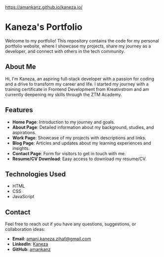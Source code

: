 https://amankanz.github.io/kaneza.io/

# Kaneza's Portfolio

Welcome to my portfolio! This repository contains the code for my personal portfolio website, where I showcase my projects, share my journey as a developer, and connect with others in the tech community.

## About Me

Hi, I'm Kaneza, an aspiring full-stack developer with a passion for coding and a drive to transform my career and life. I started my journey with a training certificate in Frontend Development from Kreativstrom and am currently deepening my skills through the ZTM Academy.

## Features

- **Home Page**: Introduction to my journey and goals.
- **About Page**: Detailed information about my background, studies, and aspirations.
- **Work Page**: Showcase of my projects with descriptions and links.
- **Blog Page**: Articles and updates about my learning experiences and insights.
- **Contact Page**: Form for visitors to get in touch with me.
- **Resume/CV Download**: Easy access to download my resume/CV.

## Technologies Used

- HTML
- CSS
- JavaScript

## Contact

Feel free to reach out if you have any questions, suggestions, or collaboration ideas:

- **Email**: [amani.kaneza.zihaf@gmail.com](mailto:amani.kaneza.zihaf@gmail.com)
- **LinkedIn**: [Kaneza](https://www.linkedin.com/in/fred-kaneza/)
- **GitHub**: [amankanz](https://github.com/amankanz)
